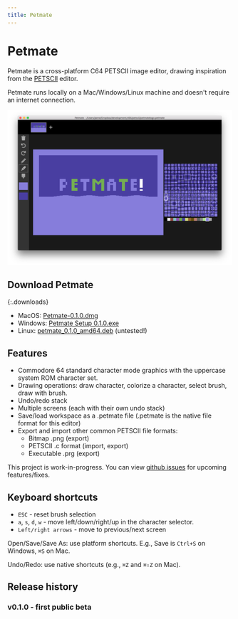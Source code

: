 ```yaml
---
title: Petmate
---
```


# Petmate

Petmate is a cross-platform C64 PETSCII image editor, drawing inspiration from the [PETSCII](http://www.kameli.net/marq/?page_id=2717) editor.

Petmate runs locally on a Mac/Windows/Linux machine and doesn't require an internet connection.

![Screenshot](img/screenshot1.png)

## Download Petmate
{:.downloads}
* MacOS: <a href='http://nurpax.com/petmate/releases/mac/Petmate-0.1.0.dmg'>Petmate-0.1.0.dmg</a>
* Windows: <a href='http://nurpax.com/petmate/releases/win/Petmate%20Setup%200.1.0.exe'>Petmate Setup 0.1.0.exe</a>
* Linux: <a href='http://nurpax.com/petmate/releases/linux/petmate_0.1.0_amd64.deb'>petmate_0.1.0_amd64.deb</a> (untested!)

## Features

- Commodore 64 standard character mode graphics with the uppercase system ROM character set.
- Drawing operations: draw character, colorize a character, select brush, draw with brush.
- Undo/redo stack
- Multiple screens (each with their own undo stack)
- Save/load workspace as a .petmate file (.petmate is the native file format for this editor)
- Export and import other common PETSCII file formats:
  - Bitmap .png (export)
  - PETSCII .c format (import, export)
  - Executable .prg (export)

This project is work-in-progress.  You can view [github issues](https://github.com/nurpax/petmate/issues) for upcoming features/fixes.

## Keyboard shortcuts

- `ESC` - reset brush selection
- `a`, `s`, `d`, `w` - move left/down/right/up in the character selector.
- `Left/right arrows` - move to previous/next screen

Open/Save/Save As: use platform shortcuts.  E.g., Save is `Ctrl+S` on Windows, `⌘S` on Mac.

Undo/Redo: use native shortcuts (e.g., `⌘Z` and `⌘⇧Z` on Mac).

## Release history

### v0.1.0 - first public beta

